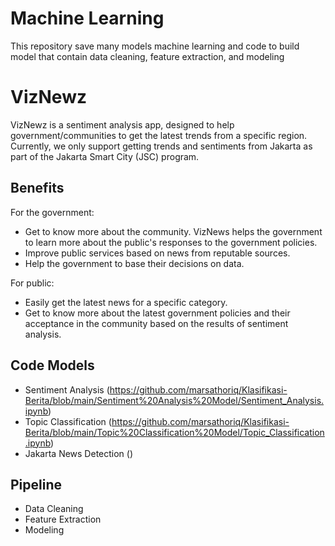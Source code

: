 # Machine Learning
This repository save many models machine learning and code to build model that contain data cleaning, feature extraction, and modeling

# VizNewz
VizNewz is a sentiment analysis app, designed to help government/communities to get the latest trends from a specific region. Currently, we only support getting trends and sentiments from Jakarta as part of the Jakarta Smart City (JSC) program.

## Benefits
For the government:
- Get to know more about the community. VizNews helps the government to learn more about the public's responses to the government policies.
- Improve public services based on news from reputable sources.
- Help the government to base their decisions on data.

For public:
- Easily get the latest news for a specific category.
- Get to know more about the latest government policies and their acceptance in the community based on the results of sentiment analysis.

## Code Models
- Sentiment Analysis (https://github.com/marsathoriq/Klasifikasi-Berita/blob/main/Sentiment%20Analysis%20Model/Sentiment_Analysis.ipynb)
- Topic Classification (https://github.com/marsathoriq/Klasifikasi-Berita/blob/main/Topic%20Classification%20Model/Topic_Classification.ipynb)
- Jakarta News Detection ()

## Pipeline
- Data Cleaning
- Feature Extraction
- Modeling
